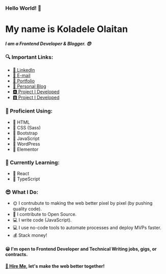### Hello World! 👋

<!--
**publikphigor/publikphigor** is a ✨ _special_ ✨ repository because its `README.md` (this file) appears on your GitHub profile.

Here are some ideas to get you started:

- 🔭 I’m currently working on ...
- 🌱 I’m currently learning ...
- 👯 I’m looking to collaborate on ...
- 🤔 I’m looking for help with ...
- 💬 Ask me about ...
- 📫 How to reach me: ...
- 😄 Pronouns: ...
- ⚡ Fun fact: ...
-->

My name is Koladele Olaitan
================

##### I am a Frontend Developer & Blogger. 😎

### 🔍 Important Links:

*   [📩 LinkedIn](https://www.linkedin.com/in/koladeleolaitan/)
*   [📩 E-mail](mailto:koladeleolaitan@gmail.com)
*   [📩 Portfolio](https://koladeleolaitan.com/)
*   [📩 Personal Blog](https://publikphigor.me/blog/)
*   [🅰 Project I Developed](https://emmanuelpriestley.xyz)
*   [🅱 Project I Developed](https://publikphigor-web-agency.netlify.app/)

### 💯 Proficient Using:

*   🔧 HTML
*   🔧 CSS (Sass)
*   🔧 Bootstrap
*   🔧 JavaScript
*   🔧 WordPress
*   🔧 Elementor

### 📌 Currently Learning:

*   🔧 React
*   🔧 TypeScript

### 😎 What I Do:

*   🌞 I contrubute to making the web better pixel by pixel (by pushing quality code).
*   👼 I contribute to Open Source.
*   💻 I write code (JavaScript).
*   💻 I use no-code tools to automate processes and deploy MVPs faster.
*   💰 Stack money!

#### 😀 I'm open to Frontend Developer and Technical Writing jobs, gigs, or contracts.
#### [📩 Hire Me](mailto:koladeleolaitan@gmail.com), let's make the web better together!
